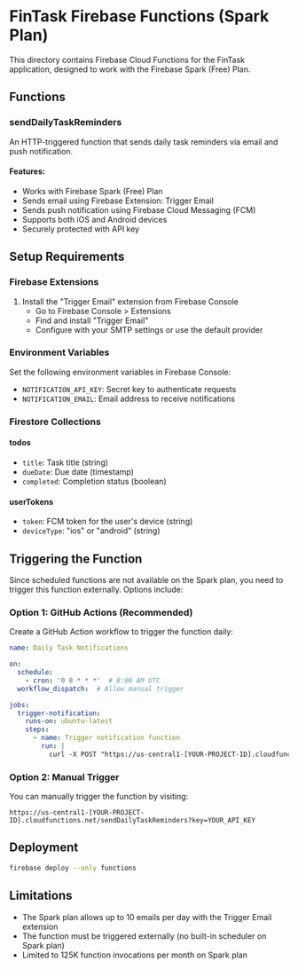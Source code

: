 # FinTask Firebase Functions (Spark Plan)

This directory contains Firebase Cloud Functions for the FinTask application, designed to work with the Firebase Spark (Free) Plan.

## Functions

### sendDailyTaskReminders

An HTTP-triggered function that sends daily task reminders via email and push notification.

#### Features:
- Works with Firebase Spark (Free) Plan
- Sends email using Firebase Extension: Trigger Email
- Sends push notification using Firebase Cloud Messaging (FCM)
- Supports both iOS and Android devices
- Securely protected with API key

## Setup Requirements

### Firebase Extensions
1. Install the "Trigger Email" extension from Firebase Console
   - Go to Firebase Console > Extensions
   - Find and install "Trigger Email"
   - Configure with your SMTP settings or use the default provider

### Environment Variables
Set the following environment variables in Firebase Console:
- `NOTIFICATION_API_KEY`: Secret key to authenticate requests
- `NOTIFICATION_EMAIL`: Email address to receive notifications

### Firestore Collections

#### todos
- `title`: Task title (string)
- `dueDate`: Due date (timestamp)
- `completed`: Completion status (boolean)

#### userTokens
- `token`: FCM token for the user's device (string)
- `deviceType`: "ios" or "android" (string)

## Triggering the Function

Since scheduled functions are not available on the Spark plan, you need to trigger this function externally. Options include:

### Option 1: GitHub Actions (Recommended)

Create a GitHub Action workflow to trigger the function daily:

```yaml
name: Daily Task Notifications

on:
  schedule:
    - cron: '0 8 * * *'  # 8:00 AM UTC
  workflow_dispatch:  # Allow manual trigger

jobs:
  trigger-notification:
    runs-on: ubuntu-latest
    steps:
      - name: Trigger notification function
        run: |
          curl -X POST "https://us-central1-[YOUR-PROJECT-ID].cloudfunctions.net/sendDailyTaskReminders?key=${{ secrets.NOTIFICATION_API_KEY }}"
```

### Option 2: Manual Trigger

You can manually trigger the function by visiting:
```
https://us-central1-[YOUR-PROJECT-ID].cloudfunctions.net/sendDailyTaskReminders?key=YOUR_API_KEY
```

## Deployment

```bash
firebase deploy --only functions
```

## Limitations

- The Spark plan allows up to 10 emails per day with the Trigger Email extension
- The function must be triggered externally (no built-in scheduler on Spark plan)
- Limited to 125K function invocations per month on Spark plan